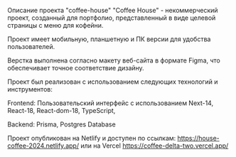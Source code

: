 Описание проекта "coffee-house"
"Coffee House" - некоммерческий проект, созданный для портфолио, представленный в виде целевой страницы с меню для кофейни.

Проект имеет мобильную, планшетную и ПК версии для удобства пользователей.

Верстка выполнена согласно макету веб-сайта в формате Figma, что обеспечивает точное соответствие дизайну.

Проект был реализован с использованием следующих технологий и инструментов:

Frontend:
Пользовательский интерфейс с использованием
Next-14,
React-18,
React-dom-18,
TypeScript,

Backend:
Prisma,
Postgres Database

Проект опубликован на Netlify и доступен по ссылкам:
https://house-coffee-2024.netlify.app/
или на Vercel
https://coffee-delta-two.vercel.app/
